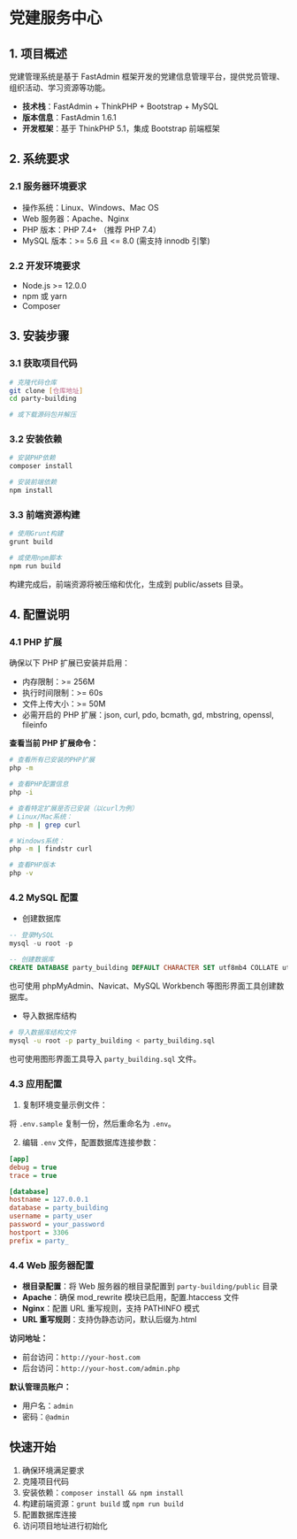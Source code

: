 # 党建服务中心

## 1. 项目概述

党建管理系统是基于 FastAdmin 框架开发的党建信息管理平台，提供党员管理、组织活动、学习资源等功能。

- **技术栈**：FastAdmin + ThinkPHP + Bootstrap + MySQL
- **版本信息**：FastAdmin 1.6.1
- **开发框架**：基于 ThinkPHP 5.1，集成 Bootstrap 前端框架

## 2. 系统要求

### 2.1 服务器环境要求

- 操作系统：Linux、Windows、Mac OS
- Web 服务器：Apache、Nginx
- PHP 版本：PHP 7.4+ （推荐 PHP 7.4）
- MySQL 版本：>= 5.6 且 <= 8.0 (需支持 innodb 引擎)

### 2.2 开发环境要求

- Node.js >= 12.0.0
- npm 或 yarn
- Composer

## 3. 安装步骤

### 3.1 获取项目代码

```bash
# 克隆代码仓库
git clone [仓库地址]
cd party-building

# 或下载源码包并解压
```

### 3.2 安装依赖

```bash
# 安装PHP依赖
composer install

# 安装前端依赖
npm install
```

### 3.3 前端资源构建

```bash
# 使用Grunt构建
grunt build

# 或使用npm脚本
npm run build
```

构建完成后，前端资源将被压缩和优化，生成到 public/assets 目录。

## 4. 配置说明

### 4.1 PHP 扩展

确保以下 PHP 扩展已安装并启用：

- 内存限制：>= 256M
- 执行时间限制：>= 60s
- 文件上传大小：>= 50M
- 必需开启的 PHP 扩展：json, curl, pdo, bcmath, gd, mbstring, openssl, fileinfo

**查看当前 PHP 扩展命令：**

```bash
# 查看所有已安装的PHP扩展
php -m

# 查看PHP配置信息
php -i

# 查看特定扩展是否已安装（以curl为例）
# Linux/Mac系统：
php -m | grep curl

# Windows系统：
php -m | findstr curl

# 查看PHP版本
php -v
```

### 4.2 MySQL 配置

- 创建数据库

```sql
-- 登录MySQL
mysql -u root -p

-- 创建数据库
CREATE DATABASE party_building DEFAULT CHARACTER SET utf8mb4 COLLATE utf8mb4_unicode_ci;
```

也可使用 phpMyAdmin、Navicat、MySQL Workbench 等图形界面工具创建数据库。

- 导入数据库结构

```bash
# 导入数据库结构文件
mysql -u root -p party_building < party_building.sql
```

也可使用图形界面工具导入 `party_building.sql` 文件。

### 4.3 应用配置

1. 复制环境变量示例文件：

将 `.env.sample` 复制一份，然后重命名为 `.env`。

2. 编辑 `.env` 文件，配置数据库连接参数：

```ini
[app]
debug = true
trace = true

[database]
hostname = 127.0.0.1
database = party_building
username = party_user
password = your_password
hostport = 3306
prefix = party_
```

### 4.4 Web 服务器配置

- **根目录配置**：将 Web 服务器的根目录配置到 `party-building/public` 目录
- **Apache**：确保 mod_rewrite 模块已启用，配置.htaccess 文件
- **Nginx**：配置 URL 重写规则，支持 PATHINFO 模式
- **URL 重写规则**：支持伪静态访问，默认后缀为.html

**访问地址：**

- 前台访问：`http://your-host.com`
- 后台访问：`http://your-host.com/admin.php`

**默认管理员账户：**

- 用户名：`admin`
- 密码：`@admin`

## 快速开始

1. 确保环境满足要求
2. 克隆项目代码
3. 安装依赖：`composer install && npm install`
4. 构建前端资源：`grunt build` 或 `npm run build`
5. 配置数据库连接
6. 访问项目地址进行初始化
